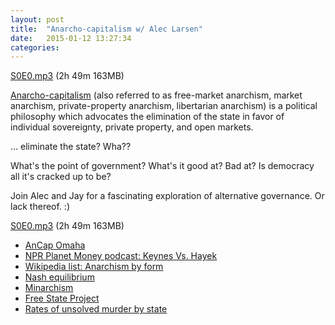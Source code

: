 ```yaml
---
layout: post
title:  "Anarcho-capitalism w/ Alec Larsen"
date:   2015-01-12 13:27:34
categories: 
---
```


<a href="{{site.dropbox_url}}/S0E0.mp3" target="_blank">S0E0.mp3</a> (2h 49m 163MB) 

[Anarcho-capitalism](http://en.wikipedia.org/wiki/Anarcho-capitalism)
(also referred to as free-market anarchism, market anarchism, private-property anarchism, libertarian anarchism) is a political philosophy which advocates the elimination of the state in favor of individual sovereignty, private property, and open markets.

... eliminate the state? Wha??

What's the point of government? What's it good at? Bad at?
Is democracy all it's cracked up to be?

Join Alec and Jay for a fascinating exploration of alternative governance. Or lack thereof. :)

<a href="{{site.dropbox_url}}/S0E0.mp3" target="_blank">S0E0.mp3</a> (2h 49m 163MB) 

* [AnCap Omaha](http://www.meetup.com/AnCap-Omaha/) 
* [NPR Planet Money podcast: Keynes Vs. Hayek](http://www.npr.org/blogs/money/2011/10/28/141802704/the-friday-podcast-keynes-vs-hayek)
* [Wikipedia list: Anarchism by form](http://en.wikipedia.org/wiki/Category:Anarchism_by_form)
* [Nash equilibrium](http://en.wikipedia.org/wiki/Nash_equilibrium)
* [Minarchism](http://en.wikipedia.org/wiki/Minarchism)
* [Free State Project](https://freestateproject.org)
* [Rates of unsolved murder by state](http://anepigone.blogspot.com/2013/01/rates-of-unsolved-murder-by-state.html)

